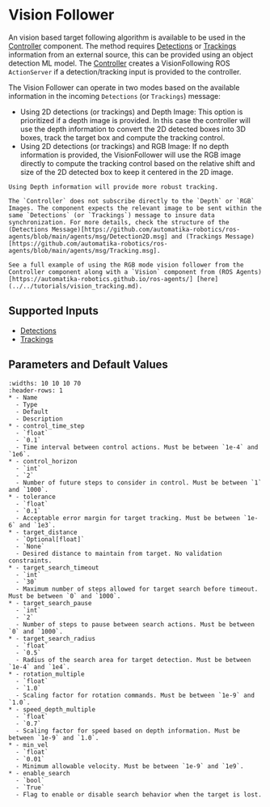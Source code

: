 # Vision Follower

An vision based target following algorithm is available to be used in the [Controller](../../navigation/control.md) component. The method requires [Detections](../types.md/#supported-ros2-messages) or [Trackings](../types.md/#supported-ros2-messages) information from an external source, this can be provided using an object detection ML model. The [Controller](../../navigation/control.md) creates a VisionFollowing ROS `ActionServer` if a detection/tracking input is provided to the controller.

The Vision Follower can operate in two modes based on the available information in the incoming `Detections` (or `Trackings`) message:

  - Using 2D detections (or trackings) and Depth Image: This option is prioritized if a depth image is provided. In this case the controller will use the depth information to convert the 2D detected boxes into 3D boxes, track the target box and compute the tracking control.
  - Using 2D detections (or trackings) and RGB Image: If no depth information is provided, the VisionFollower will use the RGB image directly to compute the tracking control based on the relative shift and size of the 2D detected box to keep it centered in the 2D image.

```{note}
Using Depth information will provide more robust tracking.
```
```{note}
The `Controller` does not subscribe directly to the `Depth` or `RGB` Images. The component expects the relevant image to be sent within the same `Detections` (or `Trackings`) message to insure data synchronization. For more details, check the structure of the (Detections Message)[https://github.com/automatika-robotics/ros-agents/blob/main/agents/msg/Detection2D.msg] and (Trackings Message)[https://github.com/automatika-robotics/ros-agents/blob/main/agents/msg/Tracking.msg].
```

```{seealso}
See a full example of using the RGB mode vision follower from the Controller component along with a `Vision` component from (ROS Agents)[https://automatika-robotics.github.io/ros-agents/] [here](../../tutorials/vision_tracking.md).
```

## Supported Inputs

- [Detections](../types.md/#supported-ros2-messages)
- [Trackings](../types.md/#supported-ros2-messages)

## Parameters and Default Values

```{list-table}
:widths: 10 10 10 70
:header-rows: 1
* - Name
  - Type
  - Default
  - Description
* - control_time_step
  - `float`
  - `0.1`
  - Time interval between control actions. Must be between `1e-4` and `1e6`.
* - control_horizon
  - `int`
  - `2`
  - Number of future steps to consider in control. Must be between `1` and `1000`.
* - tolerance
  - `float`
  - `0.1`
  - Acceptable error margin for target tracking. Must be between `1e-6` and `1e3`.
* - target_distance
  - `Optional[float]`
  - `None`
  - Desired distance to maintain from target. No validation constraints.
* - target_search_timeout
  - `int`
  - `30`
  - Maximum number of steps allowed for target search before timeout. Must be between `0` and `1000`.
* - target_search_pause
  - `int`
  - `2`
  - Number of steps to pause between search actions. Must be between `0` and `1000`.
* - target_search_radius
  - `float`
  - `0.5`
  - Radius of the search area for target detection. Must be between `1e-4` and `1e4`.
* - rotation_multiple
  - `float`
  - `1.0`
  - Scaling factor for rotation commands. Must be between `1e-9` and `1.0`.
* - speed_depth_multiple
  - `float`
  - `0.7`
  - Scaling factor for speed based on depth information. Must be between `1e-9` and `1.0`.
* - min_vel
  - `float`
  - `0.01`
  - Minimum allowable velocity. Must be between `1e-9` and `1e9`.
* - enable_search
  - `bool`
  - `True`
  - Flag to enable or disable search behavior when the target is lost.
```

